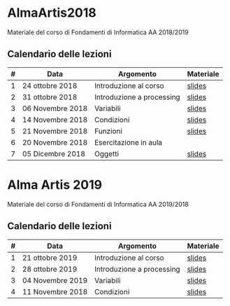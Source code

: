 # AlmaArtis2018
Materiale del corso di Fondamenti di Informatica AA 2018/2019

## Calendario delle lezioni
| # | Data             | Argomento                 | Materiale |
|---|------------------|---------------------------|-----------|
| 1 | 24 ottobre 2018  | Introduzione al corso     | [slides](/slides/01_intro.pdf)          |
| 2 | 31 ottobre 2018  | Introduzione a processing | [slides](/slides/02_intro_processing.pdf)          |
| 3 | 06 Novembre 2018 | Variabili                 | [slides](/slides/03_variabili_condizioni.pdf)          |
| 4 | 14 Novembre 2018 | Condizioni                | [slides](/slides/04_Conditionals_Loops.pdf)         |
| 5 | 21 Novembre 2018 | Funzioni                  | [slides](/slides/05_Funzioni.pdf)         |
| 6 | 20 Novembre 2018 | Esercitazione in aula     |           |
| 7 | 05 Dicembre 2018 | Oggetti                   | [slides](/slides/07_Oggetti.pdf)          |

# Alma Artis 2019
Materiale del corso di Fondamenti di Informatica AA 2019/2018

## Calendario delle lezioni
| # | Data             | Argomento                 | Materiale |
|---|------------------|---------------------------|-----------|
| 1 | 21 ottobre 2019  | Introduzione al corso     | [slides](/slides/01_intro.pdf)          |
| 2 | 28 ottobre 2019  | Introduzione a processing | [slides](/slides/02_intro_processing.pdf)          |
| 3 | 04 Novembre 2019 | Variabili                 | [slides](/slides/03_variabili_condizioni.pdf)          |
| 4 | 11 Novembre 2018 | Condizioni                | [slides](/slides/04_Conditionals_Loops.pdf)         |
